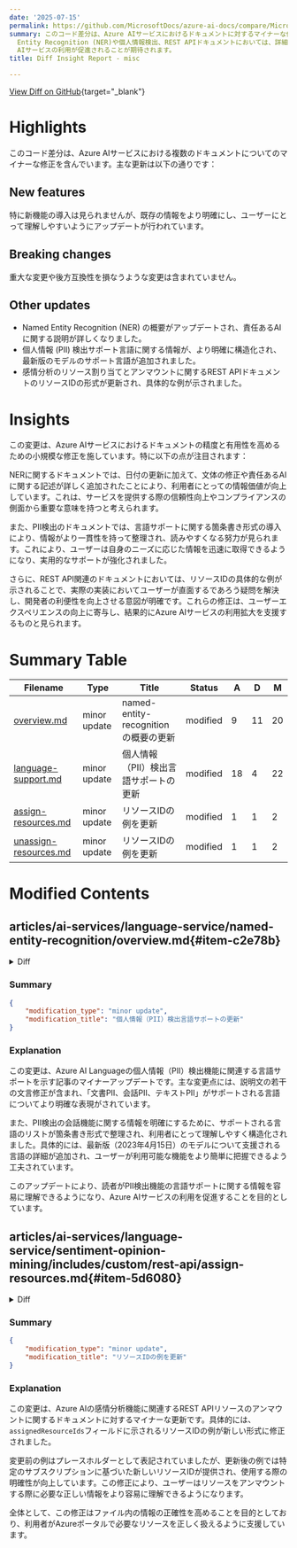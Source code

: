 ```yaml
---
date: '2025-07-15'
permalink: https://github.com/MicrosoftDocs/azure-ai-docs/compare/MicrosoftDocs:bd40fd4...MicrosoftDocs:dbb4e58
summary: このコード差分は、Azure AIサービスにおけるドキュメントに対するマイナーな修正を含んでいます。主な更新内容は新機能の追加はないものの、既存の情報を明確に整理し、ユーザーにとって理解しやすくなっています。重大な変更は行われておらず、情報の精度と有用性が高められています。特に、Named
  Entity Recognition (NER)や個人情報検出、REST APIドキュメントにおいては、詳細な説明や具体例の追加が行われ、ユーザーエクスペリエンスの向上に貢献しています。これにより、Azure
  AIサービスの利用が促進されることが期待されます。
title: Diff Insight Report - misc

---
```


[View Diff on GitHub](https://github.com/MicrosoftDocs/azure-ai-docs/compare/MicrosoftDocs:bd40fd4...MicrosoftDocs:dbb4e58){target="_blank"}

# Highlights
このコード差分は、Azure AIサービスにおける複数のドキュメントについてのマイナーな修正を含んでいます。主な更新は以下の通りです：

## New features
特に新機能の導入は見られませんが、既存の情報をより明確にし、ユーザーにとって理解しやすいようにアップデートが行われています。

## Breaking changes
重大な変更や後方互換性を損なうような変更は含まれていません。

## Other updates
- Named Entity Recognition (NER) の概要がアップデートされ、責任あるAIに関する説明が詳しくなりました。
- 個人情報 (PII) 検出サポート言語に関する情報が、より明確に構造化され、最新版のモデルのサポート言語が追加されました。
- 感情分析のリソース割り当てとアンマウントに関するREST APIドキュメントのリソースIDの形式が更新され、具体的な例が示されました。

# Insights
この変更は、Azure AIサービスにおけるドキュメントの精度と有用性を高めるための小規模な修正を施しています。特に以下の点が注目されます：

NERに関するドキュメントでは、日付の更新に加えて、文体の修正や責任あるAIに関する記述が詳しく追加されたことにより、利用者にとっての情報価値が向上しています。これは、サービスを提供する際の信頼性向上やコンプライアンスの側面から重要な意味を持つと考えられます。

また、PII検出のドキュメントでは、言語サポートに関する箇条書き形式の導入により、情報がより一貫性を持って整理され、読みやすくなる努力が見られます。これにより、ユーザーは自身のニーズに応じた情報を迅速に取得できるようになり、実用的なサポートが強化されました。

さらに、REST API関連のドキュメントにおいては、リソースIDの具体的な例が示されることで、実際の実装においてユーザーが直面するであろう疑問を解決し、開発者の利便性を向上させる意図が明確です。これらの修正は、ユーザーエクスペリエンスの向上に寄与し、結果的にAzure AIサービスの利用拡大を支援するものと見られます。

# Summary Table
|  Filename  | Type |    Title    | Status | A  | D  | M  |
|------------|------|-------------|--------|----|----|----|
| [overview.md](#item-c2e78b) | minor update | named-entity-recognitionの概要の更新 | modified | 9 | 11 | 20 | 
| [language-support.md](#item-d332b1) | minor update | 個人情報（PII）検出言語サポートの更新 | modified | 18 | 4 | 22 | 
| [assign-resources.md](#item-5d6080) | minor update | リソースIDの例を更新 | modified | 1 | 1 | 2 | 
| [unassign-resources.md](#item-05bc52) | minor update | リソースIDの例を更新 | modified | 1 | 1 | 2 | 


# Modified Contents
## articles/ai-services/language-service/named-entity-recognition/overview.md{#item-c2e78b}

<details>
<summary>Diff</summary>
````diff
@@ -6,7 +6,7 @@ author: laujan
 manager: nitinme
 ms.service: azure-ai-language
 ms.topic: overview
-ms.date: 02/15/2025
+ms.date: 07/14/2025
 ms.author: lajanuar
 ms.custom: language-service-ner
 ---
@@ -19,31 +19,29 @@ Named Entity Recognition (NER) is one of the features offered by [Azure AI Langu
 * [**How-to guides**](how-to-call.md) contain instructions for using the service in more specific or customized ways.
 * The [**conceptual articles**](concepts/named-entity-categories.md) provide in-depth explanations of the service's functionality and features.
 
-> [!NOTE]
-> [Entity Resolution](concepts/entity-resolutions.md) was upgraded to the [Entity Metadata](concepts/entity-metadata.md) starting in API version 2023-04-15-preview. If you're calling the preview version of the API equal or newer than 2023-04-15-preview, check out the [Entity Metadata](concepts/entity-metadata.md) article to use the resolution feature.
-
 [!INCLUDE [Typical workflow for pre-configured language features](../includes/overview-typical-workflow.md)]
 
 ## Get started with named entity recognition
 
 [!INCLUDE [development options](./includes/development-options.md)]
 
-[!INCLUDE [Developer reference](../includes/reference-samples-text-analytics.md)] 
+[!INCLUDE [Developer reference](../includes/reference-samples-text-analytics.md)]
 
-## Responsible AI 
+## Responsible AI
 
-An AI system includes not only the technology, but also the people who use it, the people who are affected by it, and the environment in which it's deployed. Read the [transparency note for NER](/azure/ai-foundry/responsible-ai/language-service/transparency-note-named-entity-recognition) to learn about responsible AI use and deployment in your systems. You can also see the following articles for more information:
+An AI system consists of more than just its core technology. It also includes the people who operate it, the people its use affects, and the broader deployment context.
+All these interconnected elements shape the effectiveness and outcomes of AI. Read the [transparency note for NER](/azure/ai-foundry/responsible-ai/language-service/transparency-note-named-entity-recognition) to learn about responsible AI use and deployment in your systems. For more information, *see* the following articles:
 
 [!INCLUDE [Responsible AI links](../includes/overview-responsible-ai-links.md)]
 
 ## Scenarios
 
-*	Enhance search capabilities and search indexing - Customers can build knowledge graphs based on entities detected in documents to enhance document search as tags.
-*	Automate business processes - For example, when reviewing insurance claims, recognized entities like name and location could be highlighted to facilitate the review. Or a support ticket could be generated with a customer's name and company automatically from an email.
-*	Customer analysis – Determine the most popular information conveyed by customers in reviews, emails, and calls to determine the most relevant topics that get brought up and determine trends over time. 
+* **Enhance search capabilities and search indexing**. Customers can build knowledge graphs based on entities detected in documents to enhance document search as tags.
+* **Automate business processes** - Insurance claims, recognized entities like name and location can be highlighted to facilitate review. Support tickets can be automatically generated with customer name and company from an email.
+* **In-depth customer analysis**. Determine the most popular information conveyed by customers in reviews, emails, and calls to determine relevant topics and trends over time.
 
 ## Next steps
 
 There are two ways to get started using the Named Entity Recognition (NER) feature:
 * [Azure AI Foundry](../../../ai-foundry/what-is-azure-ai-foundry.md) is a web-based platform that lets you use several Language service features without needing to write code.
-* The [quickstart article](quickstart.md) for instructions on making requests to the service using the REST API and client library SDK.  
+* The [quickstart article](quickstart.md) for instructions on making requests to the service using the REST API and client library SDK.
````
</details>

### Summary

```json
{
    "modification_type": "minor update",
    "modification_title": "named-entity-recognitionの概要の更新"
}
```

### Explanation
この変更は、AIサービスにおけるNamed Entity Recognition（NER）の概要記事に対するマイナーな更新です。主な変更点として、日付の更新（2025年2月15日から2025年7月14日へ）が含まれ、新たに内容が追加されている部分もあります。特に、責任あるAIに関する説明がより詳細に記述され、シナリオの項目では具体的な機能説明が文体を整えられ、見やすくなりました。また、一部の文が簡潔に再構成され、情報の伝達がより効果的になっています。

全体として、変更は記事を理解しやすくし、利用者にとっての価値を高めることを目的としています。リンクやリファレンスの項目も見直され、ユーザーが必要な情報に迅速にアクセスできるよう配慮されています。

## articles/ai-services/language-service/personally-identifiable-information/language-support.md{#item-d332b1}

<details>
<summary>Diff</summary>
````diff
@@ -1,7 +1,7 @@
 ---
 title: Personally Identifiable Information (PII) detection language support
 titleSuffix: Azure AI services
-description: This article explains which natural languages are supported by the PII detection feature of Azure AI Language.
+description: This article explains which natural languages the PII detection feature supports of Azure AI Language.
 author: laujan
 manager: nitinme
 ms.service: azure-ai-language
@@ -11,9 +11,10 @@ ms.author: lajanuar
 ms.custom: language-service-pii, build-2024
 ---
 
-# Personally Identifiable Information (PII) detection language support 
+# Personally Identifiable Information (PII) detection language support
+
+Use this article to learn which natural languages text PII, document PII, and conversation PII features support.
 
-Use this article to learn which natural languages are supported by the text PII, document PII, and conversation PII features of Azure AI Language Service.
 # [Text PII](#tab/text)
 
 ## Text PII language support
@@ -190,7 +191,20 @@ Use this article to learn which natural languages are supported by the text PII,
 
 ## PII language support
 
-The Generally Available Conversational PII service currently supports English. Preview model version `2023-04-15-preview` supports English, German, Spanish, and French. 
+PII conversation preview version `2023-04-15-preview` supports the following languages:
+
+* English
+* French
+* German
+* Spanish
+
+
+PII conversation generally available (GA) version currently supports the following languages:
+
+* English
+* French
+* Spanish
+
 
 
 ---
````
</details>

### Summary

```json
{
    "modification_type": "minor update",
    "modification_title": "個人情報（PII）検出言語サポートの更新"
}
```

### Explanation
この変更は、Azure AI Languageの個人情報（PII）検出機能に関連する言語サポートを示す記事のマイナーアップデートです。主な変更点には、説明文の若干の文言修正が含まれ、「文書PII、会話PII、テキストPII」がサポートされる言語についてより明確な表現がされています。

また、PII検出の会話機能に関する情報を明確にするために、サポートされる言語のリストが箇条書き形式で整理され、利用者にとって理解しやすく構造化されました。具体的には、最新版（2023年4月15日）のモデルについて支援される言語の詳細が追加され、ユーザーが利用可能な機能をより簡単に把握できるよう工夫されています。

このアップデートにより、読者がPII検出機能の言語サポートに関する情報を容易に理解できるようになり、Azure AIサービスの利用を促進することを目的としています。

## articles/ai-services/language-service/sentiment-opinion-mining/includes/custom/rest-api/assign-resources.md{#item-5d6080}

<details>
<summary>Diff</summary>
````diff
@@ -50,7 +50,7 @@ Use the following sample JSON as your body.
 
 |Key  |Placeholder  |Value  | Example |
 |---------|---------|----------|--|
-| `azureResourceId` | `{AZURE-RESOURCE-ID}` | The full resource ID path you want to assign. Found in the Azure portal under the **Properties** tab for the resource, in the **Resource ID** field. | `/subscriptions/aaaa0a0a-bb1b-cc2c-dd3d-eeeeee4e4e4e/resourceGroups/ContosoResourceGroup/providers/Microsoft.CognitiveServices/accounts/ContosoResource` |
+| `azureResourceId` | `{AZURE-RESOURCE-ID}` | The full resource ID path you want to assign. Found in the Azure portal under the **Properties** tab for the resource, in the **Resource ID** field. | `/subscriptions/a0a0a0a0-bbbb-cccc-dddd-e1e1e1e1e1e1/resourceGroups/ContosoResourceGroup/providers/Microsoft.CognitiveServices/accounts/ContosoResource` |
 | `customDomain` | `{CUSTOM-DOMAIN}` | The custom subdomain of the resource you want to assign. Found in the Azure portal under the **Keys and Endpoint** tab for the resource, as the **Endpoint** field in the URL `https://<your-custom-subdomain>.cognitiveservices.azure.com/` | `contosoresource`  |
 | `region` | `{REGION-CODE}` |  A region code specifying the region of the resource you want to assign. Found in the Azure portal under the **Keys and Endpoint** tab for the resource, in the **Location/Region** field. |`eastus`|
 
````
</details>

### Summary

```json
{
    "modification_type": "minor update",
    "modification_title": "リソースIDの例を更新"
}
```

### Explanation
この変更は、Azure AIの感情分析機能に関連するREST APIリソース割り当てのドキュメントにおけるマイナーな更新です。具体的には、`azureResourceId`の例として示されているリソースIDが新しい形式に更新され、より正確な情報が提供されています。

以前はplaceholderとして表示されていたリソースIDの部分が、特定のサブスクリプションに基づいた新しいリソースIDに更新されました。この変更は、ユーザーがリソースを正確に割り当てる際により具体的で実用的な例を提供することを目指しています。

全体として、この修正はファイル内の情報を最新のものにすることで、利用者に対して分かりやすく、役立つガイドラインを提示することに貢献しています。

## articles/ai-services/language-service/sentiment-opinion-mining/includes/custom/rest-api/unassign-resources.md{#item-05bc52}

<details>
<summary>Diff</summary>
````diff
@@ -48,7 +48,7 @@ Use the following sample JSON as your body.
 
 |Key  |Placeholder  |Value  | Example |
 |---------|---------|----------|--|
-| `assignedResourceIds` | `{AZURE-RESOURCE-ID}` | The full resource ID path you want to unassign. Found in the Azure portal under the _Properties_ tab for the resource as the _Resource ID_ field. | `/subscriptions/aaaa0a0a-bb1b-cc2c-dd3d-eeeeee4e4e4e/resourceGroups/ContosoResourceGroup/providers/Microsoft.CognitiveServices/accounts/ContosoResource` |
+| `assignedResourceIds` | `{AZURE-RESOURCE-ID}` | The full resource ID path you want to unassign. Found in the Azure portal under the _Properties_ tab for the resource as the _Resource ID_ field. | `/subscriptions/a0a0a0a0-bbbb-cccc-dddd-e1e1e1e1e1e1/resourceGroups/ContosoResourceGroup/providers/Microsoft.CognitiveServices/accounts/ContosoResource` |
 
 ### Get unassign resource status
 
````
</details>

### Summary

```json
{
    "modification_type": "minor update",
    "modification_title": "リソースIDの例を更新"
}
```

### Explanation
この変更は、Azure AIの感情分析機能に関連するREST APIリソースのアンマウントに関するドキュメントに対するマイナーな更新です。具体的には、`assignedResourceIds`フィールドに示されるリソースIDの例が新しい形式に修正されました。

変更前の例はプレースホルダーとして表記されていましたが、更新後の例では特定のサブスクリプションに基づいた新しいリソースIDが提供され、使用する際の明確性が向上しています。この修正により、ユーザーはリソースをアンマウントする際に必要な正しい情報をより容易に理解できるようになります。

全体として、この修正はファイル内の情報の正確性を高めることを目的としており、利用者がAzureポータルで必要なリソースを正しく扱えるように支援しています。


